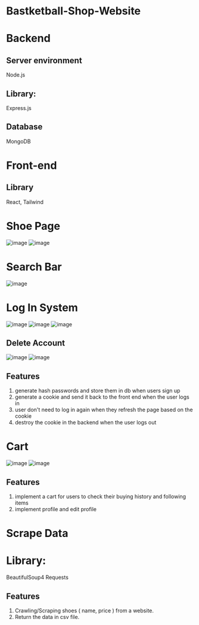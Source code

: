 # Bastketball-Shop-Website

# Backend
## Server environment 
Node.js

## Library:
Express.js

## Database
MongoDB

# Front-end
## Library
React, Tailwind

# Shoe Page
![image](https://github.com/duclongbox/Bastketball-Shop-Website/assets/127691823/7c3e4456-e5cf-46bb-8438-0a09d0498c39)
![image](https://github.com/duclongbox/Bastketball-Shop-Website/assets/127691823/379ba72d-d4f3-417d-b74b-b7927ff7fbd0)

# Search Bar
![image](https://github.com/duclongbox/Bastketball-Shop-Website/assets/127691823/d7414b5d-97ea-43fb-8796-5e4b55611e88)

# Log In System
![image](https://github.com/duclongbox/Bastketball-Shop-Website/assets/127691823/4dbe7a64-d0a4-4db2-9c8f-6b5e9b067167)
![image](https://github.com/duclongbox/Bastketball-Shop-Website/assets/127691823/f20b1cb8-d27e-4145-8b67-9388fcba41b5)
![image](https://github.com/duclongbox/Bastketball-Shop-Website/assets/127691823/9a391414-0176-4178-8131-089b7919ab70)
## Delete Account
![image](https://github.com/duclongbox/Bastketball-Shop-Website/assets/127691823/166e37d6-3df1-47f5-a98b-c89a9848f8f7)
![image](https://github.com/duclongbox/Bastketball-Shop-Website/assets/127691823/7c1919fa-c067-4b70-af7e-2b2d86a9d77a)

## Features
1. generate hash passwords and store them in db when users sign up
2. generate a cookie and send it back to the front end when the user logs in
3. user don't need to log in again when they refresh the page based on the cookie
4. destroy the cookie in the backend when the user logs out
     

# Cart 
![image](https://github.com/duclongbox/Bastketball-Shop-Website/assets/127691823/d3599616-d1e6-4ea0-9029-e445c1e9f229)
![image](https://github.com/duclongbox/Bastketball-Shop-Website/assets/127691823/483a594e-be11-4f4a-9151-21a654f7647a)

## Features
  1. implement a cart for users to check their buying history and following items
  2. implement profile and edit profile



# Scrape Data
# Library:
BeautifulSoup4
Requests
## Features
  1. Crawling/Scraping shoes ( name, price ) from a website.
  2. Return the data in csv file. 
